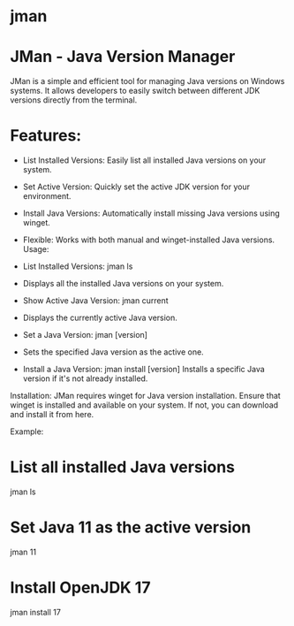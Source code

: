 # jman
# JMan - Java Version Manager
JMan is a simple and efficient tool for managing Java versions on Windows systems. It allows developers to easily switch between different JDK versions directly from the terminal.

# Features:
- List Installed Versions: Easily list all installed Java versions on your system.

- Set Active Version: Quickly set the active JDK version for your environment.

- Install Java Versions: Automatically install missing Java versions using winget.

- Flexible: Works with both manual and winget-installed Java versions.
Usage:
- List Installed Versions:
jman ls
- Displays all the installed Java versions on your system.

- Show Active Java Version:
jman current
- Displays the currently active Java version.

- Set a Java Version:
jman [version]
- Sets the specified Java version as the active one.

- Install a Java Version:
jman install [version]
Installs a specific Java version if it's not already installed.

Installation:
JMan requires winget for Java version installation. Ensure that winget is installed and available on your system. If not, you can download and install it from here.

Example:

# List all installed Java versions
jman ls

# Set Java 11 as the active version
jman 11

# Install OpenJDK 17
jman install 17
